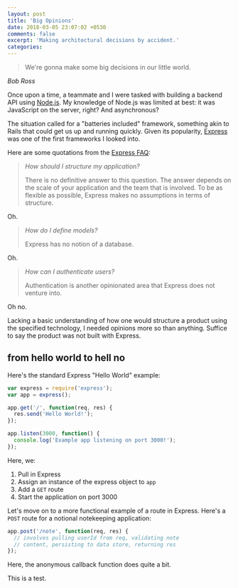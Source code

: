 ```yaml
---
layout: post
title: 'Big Opinions'
date: 2018-03-05 23:07:02 +0530
comments: false
excerpt: 'Making architectural decisions by accident.'
categories:
---
```


> We're gonna make some big decisions in our little world.

_Bob Ross_

Once upon a time, a teammate and I were tasked with building a backend API using
[Node.js](https://nodejs.org/). My knowledge of Node.js was limited at best: it was
JavaScript on the server, right? And asynchronous?

The situation called for a "batteries included" framework, something akin to Rails
that could get us up and running quickly. Given its popularity, [Express](https://expressjs.com/)
was one of the first frameworks I looked into.

Here are some quotations from the [Express FAQ](https://expressjs.com/en/starter/faq.html):

> _How should I structure my application?_
>
> There is no definitive answer to this question. The answer depends on the scale of your
> application and the team that is involved. To be as flexible as possible, Express makes no
> assumptions in terms of structure.

Oh.

> _How do I define models?_
>
> Express has no notion of a database.

Oh.

> _How can I authenticate users?_
>
> Authentication is another opinionated area that Express does not venture into.

Oh no.

Lacking a basic understanding of how one would structure a product using the specified
technology, I needed opinions more so than anything. Suffice to say the product was
not built with Express.

## from hello world to hell no

Here's the standard Express "Hello World" example:

```javascript
var express = require('express');
var app = express();

app.get('/', function(req, res) {
  res.send('Hello World!');
});

app.listen(3000, function() {
  console.log('Example app listening on port 3000!');
});
```

Here, we:

1. Pull in Express
2. Assign an instance of the express object to `app`
3. Add a `GET` route
4. Start the application on port 3000

Let's move on to a more functional example of a route in Express.
Here's a `POST` route for a notional notekeeping application:

```javascript
app.post('/note', function(req, res) {
  // involves pulling userId from req, validating note
  // content, persisting to data store, returning res
});
```

Here, the anonymous callback function does quite a bit.

This is a test.